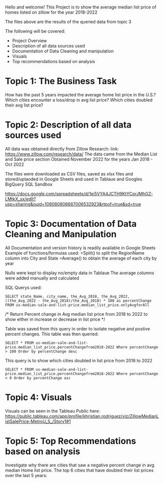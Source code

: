Hello and welcome!
This Project is to show the average median list price of homes listed on zillow for the year 2018-2022

The files above are the results of the queried data from topic 3

The following will be covered:
* Project Overview
* Description of all data sources used
* Documentation of Data Cleaning and manipulation
* Visuals
* Top recommendations based on analysis

# Topic 1: The Business Task #

How has the past 5 years impacted the average home list price in the U.S.?
Which cities encounter a loss/drop in avg list price?
Which cities doubled their avg list price?

# Topic 2: Description of all data sources used #

All data was obtained directly from Zillow Research:
link: https://www.zillow.com/research/data/ 
The data came from the Median List and Sale price section
Obtained November 2022 for the years Jan 2018 - Oct 2022

The files were downloaded as CSV files, saved as xlsx files and stored/uplaoded in Google Sheets and used in Tablaue and Googles BigQuery SQL Sandbox

https://docs.google.com/spreadsheets/d/1ei5VYA4JCTH9KtYCprJMhGZ-LMtkX_sx/edit?usp=sharing&ouid=108080808687006532923&rtpof=true&sd=true

# Topic 3: Documentation of Data Cleaning and Manipulation #
All Documentation and version history is readily available in Google Sheets
Example of functions/formulas used:
=Split() to split the RegionName column into City and State
=Average() to obtain the average of each city by year

Nulls were kept to display no/empty data in Tablaue
The average columns were added manually and calculated

SQL Querys used:

` SELECT state_Name, city_name, the_Avg_2018, the_Avg_2022, ((the_Avg_2022 - the_Avg_2018)/the_Avg_2018) * 100 as percentChange
FROM us-median-sale-and-list-price.median_list_price.onlyAvgforAll `

/* Return Percent change in Avg median list price from 2018 to 2022 to show either in increase or decrease in list price */ 

Table was saved from this query in order to isolate negative and postive percent changes. This table was then queried:

`SELECT *
FROM us-median-sale-and-list-price.median_list_price.percentChangefrom2018-2022
Where percentChange > 100
Order by percentChange desc `

This query is to show which cities doubled in list price from 2018 to 2022

`SELECT *
FROM us-median-sale-and-list-price.median_list_price.percentChangefrom2018-2022
Where percentChange < 0
Order by percentChange asc `

# Topic 4: Visuals #
Visuals can be seen in the Tableau Public here:
https://public.tableau.com/app/profile/khristian.rodriguez/viz/ZillowMedianListSalePrice-MetroU_S_/Story1#1

# Topic 5: Top Recommendations based on analysis #
Investigate why there are cities that saw a negative percent change in avg median Home list price.
The top 6 cities that have doubled their list prices over the last 5 years:


